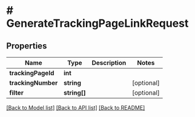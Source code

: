 # # GenerateTrackingPageLinkRequest

## Properties

Name | Type | Description | Notes
------------ | ------------- | ------------- | -------------
**trackingPageId** | **int** |  | 
**trackingNumber** | **string** |  | [optional] 
**filter** | **string[]** |  | [optional] 

[[Back to Model list]](../../README.md#documentation-for-models) [[Back to API list]](../../README.md#documentation-for-api-endpoints) [[Back to README]](../../README.md)


